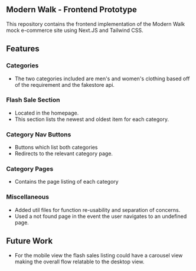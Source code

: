 ## Modern Walk - Frontend Prototype 

This repository contains the frontend implementation of the Modern Walk mock e-commerce site using Next.JS and Tailwind CSS.

## Features

### Categories
- The two categories included are men's and women's clothing based off of the requirement and the fakestore api.

### Flash Sale Section
- Located in the homepage.
- This section lists the newest and oldest item for each category.

### Category Nav Buttons
- Buttons which list both categories
- Redirects to the relevant category page.

### Category Pages
- Contains the page listing of each category

### Miscellaneous
- Added util files for function re-usability and separation of concerns.
- Used a not found page in the event the user navigates to an undefined page.


## Future Work
- For the mobile view the flash sales listing could have a carousel view making the overall flow relatable to the desktop view.